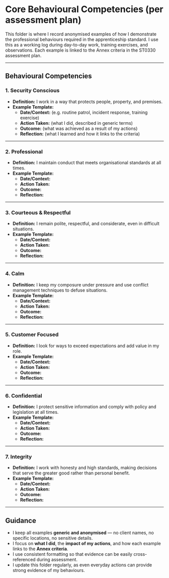 # Core Behavioural Competencies (per assessment plan)

This folder is where I record anonymised examples of how I demonstrate the professional behaviours required in the apprenticeship standard. I use this as a working log during day-to-day work, training exercises, and observations. Each example is linked to the Annex criteria in the ST0330 assessment plan.

---

## Behavioural Competencies

### 1. Security Conscious
- **Definition:** I work in a way that protects people, property, and premises.  
- **Example Template:**  
  - **Date/Context:** (e.g. routine patrol, incident response, training exercise)  
  - **Action Taken:** (what I did, described in generic terms)  
  - **Outcome:** (what was achieved as a result of my actions)  
  - **Reflection:** (what I learned and how it links to the criteria)  

---

### 2. Professional
- **Definition:** I maintain conduct that meets organisational standards at all times.  
- **Example Template:**  
  - **Date/Context:**  
  - **Action Taken:**  
  - **Outcome:**  
  - **Reflection:**  

---

### 3. Courteous & Respectful
- **Definition:** I remain polite, respectful, and considerate, even in difficult situations.  
- **Example Template:**  
  - **Date/Context:**  
  - **Action Taken:**  
  - **Outcome:**  
  - **Reflection:**  

---

### 4. Calm
- **Definition:** I keep my composure under pressure and use conflict management techniques to defuse situations.  
- **Example Template:**  
  - **Date/Context:**  
  - **Action Taken:**  
  - **Outcome:**  
  - **Reflection:**  

---

### 5. Customer Focused
- **Definition:** I look for ways to exceed expectations and add value in my role.  
- **Example Template:**  
  - **Date/Context:**  
  - **Action Taken:**  
  - **Outcome:**  
  - **Reflection:**  

---

### 6. Confidential
- **Definition:** I protect sensitive information and comply with policy and legislation at all times.  
- **Example Template:**  
  - **Date/Context:**  
  - **Action Taken:**  
  - **Outcome:**  
  - **Reflection:**  

---

### 7. Integrity
- **Definition:** I work with honesty and high standards, making decisions that serve the greater good rather than personal benefit.  
- **Example Template:**  
  - **Date/Context:**  
  - **Action Taken:**  
  - **Outcome:**  
  - **Reflection:**  

---

## Guidance

- I keep all examples **generic and anonymised** — no client names, no specific locations, no sensitive details.  
- I focus on **what I did**, the **impact of my actions**, and how each example links to the **Annex criteria**.  
- I use consistent formatting so that evidence can be easily cross-referenced during assessment.  
- I update this folder regularly, as even everyday actions can provide strong evidence of my behaviours.
